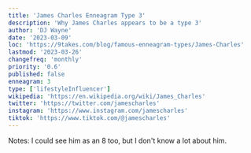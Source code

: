 ```yaml
---
title: 'James Charles Enneagram Type 3'
description: 'Why James Charles appears to be a type 3'
author: 'DJ Wayne'
date: '2023-03-09'
loc: 'https://9takes.com/blog/famous-enneagram-types/James-Charles'
lastmod: '2023-03-26'
changefreq: 'monthly'
priority: '0.6'
published: false
enneagram: 3
type: ['lifestyleInfluencer']
wikipedia: 'https://en.wikipedia.org/wiki/James_Charles'
twitter: 'https://twitter.com/jamescharles'
instagram: 'https://www.instagram.com/jamescharles'
tiktok: 'https://www.tiktok.com/@jamescharles'
---
```

Notes: I could see him as an 8 too, but I don't know a lot about him.
